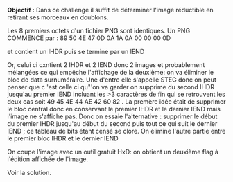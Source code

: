 **Objectif :** Dans ce challenge il suffit de déterminer l'image réductible en retirant ses morceaux en doublons.

Les 8 premiers octets d'un fichier PNG sont identiques. Un PNG COMMENCE par :
89 50 4E 47 0D 0A 1A 0A 00 00 00 0D

et contient un IHDR puis se termine par un IEND

Or, celui ci cxntient 2 IHDR et 2 IEND donc 2 images et probablement mélangées ce qui empêche l'affichage de la deuxième: 
on va éliminer le bloc de data surnuméraire. Une d'entre elle s'appelle STEG donc on peut penser que c 'est celle ci qu"'on va garder
on supprime du second IHDR jusqu'au premier IEND incluant les >3 caractères de fin qui se retrouvent les deux cas soit 
49 45 4E 44 AE 42 60 82 .
La premère idée était de supprimer le bloc central donc en conservant le premier IHDR et le dernier IEND mais l'image ne s'affiche pas. Donc on essaie l'alternative : supprimer le début du premier IHDR jusqu'au début du second puis tout ce qui suit le dernier IEND ; ce tableau de bits étant censé se clore.
On élimine l'autre partie entre le premier bloc IHDR et le dernier IEND


On coupe l'image avec un outil gratuit HxD: on obtient un deuxième flag à l'édition affichée de l'image.

Voir la solution.
